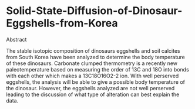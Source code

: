 # Solid-State-Diffusion-of-Dinosaur-Eggshells-from-Korea
Abstract

The stable isotopic composition of dinosaurs eggshells and soil calcites 
from South Korea have been analyzed to determine the body temperature of 
these dinosaurs. Carbonate clumped thermometry is a recently new paleotemperature 
based on measuring the order of  13C and 18O into bonds with each other which makes 
a 13C18O16O2-2 ion. With well perserved eggshells, the analysis will be able to give 
a possible body temperature of the dinosaur. However, the eggshells analyzed are not 
well perserved leading to the discussion of what type of alteration can best explain 
the data. 
